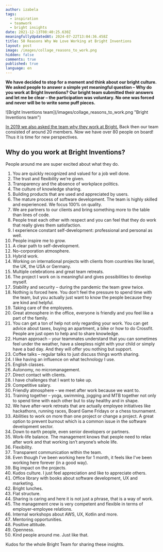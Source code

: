 ```yaml
---
author: izabela
tags:
  - inspiration
  - teamwork
  - bright insights
date: 2021-12-13T08:40:25.630Z
meaningfullyUpdatedAt: 2024-07-22T13:04:36.458Z
title: 50 Reasons Why We Love Working at Bright Inventions
layout: post
image: /images/collage_reasons_to_work.png
hidden: false
comments: true
published: true
language: en
---
```

**We have decided to stop for a moment and think about our bright culture. We asked people to answer a simple yet meaningful question – Why do you work at Bright Inventions? Our bright team submitted their answers and let me be clear – the participation was voluntary. No one was forced and never will be to write some puff pieces.**

<div className="image">![Bright Inventions team](/images/collage_reasons_to_work.png "Bright Inventions team")</div>

[In 2019 we also asked the team why they work at Bright.](/blog/31-reasons-why-we-love-working-at-Bright-Inventions/) Back then our team consisted of around 20 members. Now we have over 80 people on board! Thus it is time for new perspectives.

## Why do you work at Bright Inventions?

People around me are super excited about what they do.

1. You are quickly recognized and valued for a job well done.
2. The trust and flexibility we're given.
3. Transparency and the absence of workplace politics.
4. The culture of knowledge sharing.
5. Building products that are used and appreciated by users.
6. The mature process of software development. The team is highly skilled and experienced. We focus 100% on quality.
7. We are partners to our clients and bring something more to the table than lines of code.
8. People treat each other with respect and you can feel that they do work that really gives them satisfaction.
9. I experience constant self-development: professional and personal as well.
10. People inspire me to grow.
11. A clear path to self-development.
12. No-corporation atmosphere.
13. Hybrid work.
14. Working on international projects with clients from countries like Israel, the UK, the USA or Germany.
15. Multiple celebrations and great team retreats.
16. The project I work on is meaningful and gives possibilities to develop myself.
17. Stability and security – during the pandemic the team grew twice.
18. Nothing is forced here. You don’t feel the pressure to spend time with the team, but you actually just want to know the people because they are kind and helpful. 
19. Taking care of the employees.
20. Great atmosphere in the office, everyone is friendly and you feel like a part of the family.
21. You can get a ton of help not only regarding your work. You can get advice about taxes, buying an apartment, a bike or how to do Crossfit. People are just open to help and to share knowledge. 
22. Human approach – your teammates understand that you can sometimes feel under the weather, have a sleepless night with your child or simply have a bad day. And they will offer you nothing but support.
23. Coffee talks – regular talks to just discuss things worth sharing.
24. I like having an influence on what technology I use.
25. English classes.
26. Autonomy, no micromanagement.
27. Direct contact with clients.
28. I have challenges that I want to take up.
29. Competitive salary.
30. Friendly atmosphere – we meet after work because we want to.
31. Training together – yoga, swimming, jogging and MTB together not only to spend time with each other but to stay healthy and in shape.
32. We have after-work retreats that are actually employee initiatives like hackathons, running races, Board Game Fridays or a chess tournament.
33. Abilities to work on more than one project or change a project. A great option to prevent burnout which is a common issue in the software development sector. 
34. Down to earth people, even senior developers or partners.
35. Work-life balance. The management knows that people need to relax after work and that working isn’t anyone’s whole life.
36. Flexibility.
37. Transparent communication within the team.
38. Even though I've been working here for 1 month, it feels like I've been working here forever (in a good way).
39. Big impact on the projects.
40. Kudos culture. I just feel appreciation and like to appreciate others.
41. Office library with books about software development, UX and marketing.
42. Bright lunches.
43. Flat structure.
44. Sharing is caring and here it is not just a phrase, that is a way of work.
45. The management crew is very competent and flexible in terms of employer-employee relations.
46. Internal workshops about AWS, UX, Kotlin and more.
47. Mentoring opportunities.
48. Positive attitude.
49. Openness.
50. Kind people around me. Just like that.

Kudos for the whole Bright Team for sharing these insights.
